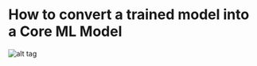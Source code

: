 # How to convert a trained model into a Core ML Model 

 ![alt tag](https://cdn-images-1.medium.com/max/1280/1*2ZnWDYFDhoM3QStBoghWeA.png)
